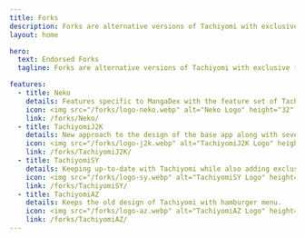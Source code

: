 ```yaml
---
title: Forks
description: Forks are alternative versions of Tachiyomi with exclusive features.
layout: home

hero:
  text: Endorsed Forks
  tagline: Forks are alternative versions of Tachiyomi with exclusive features.

features:
  - title: Neko
    details: Features specific to MangaDex with the feature set of TachiyomiJ2K
    icon: <img src="/forks/logo-neko.webp" alt="Neko Logo" height="32" width="32">
    link: /forks/Neko/
  - title: TachiyomiJ2K
    details: New approach to the design of the base app along with several other enhancements
    icon: <img src="/forks/logo-j2k.webp" alt="TachiyomiJ2K Logo" height="32" width="32">
    link: /forks/TachiyomiJ2K/
  - title: TachiyomiSY
    details: Keeping up-to-date with Tachiyomi while also adding exclusive features
    icon: <img src="/forks/logo-sy.webp" alt="TachiyomiSY Logo" height="32" width="32">
    link: /forks/TachiyomiSY/
  - title: TachiyomiAZ
    details: Keeps the old design of Tachiyomi with hamburger menu.
    icon: <img src="/forks/logo-az.webp" alt="TachiyomiAZ Logo" height="32" width="32">
    link: /forks/TachiyomiAZ/
---
```

